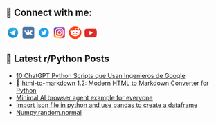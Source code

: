 ## 🔎 Connect with me:
[<img src="https://github.com/bullbesh/bullbesh/blob/main/images/Telegram.png" width="32" height="32" />](https://t.me/bullbesh)
[<img src="https://github.com/bullbesh/bullbesh/blob/main/images/VK.png" width="32" height="32" />](https://vk.com/bullbesh)
[<img src="https://github.com/bullbesh/bullbesh/blob/main/images/Twitter.png" width="32" height="32" />](https://twitter.com/bullbesh1)
[<img src="https://github.com/bullbesh/bullbesh/blob/main/images/Instagram.png" width="32" height="32" />](https://www.instagram.com/bullbesh)
[<img src="https://github.com/bullbesh/bullbesh/blob/main/images/Reddit.png" width="32" height="32" />](https://www.reddit.com/user/bullbesh)
[<img src="https://github.com/bullbesh/bullbesh/blob/main/images/YouTube.png" width="32" height="32" />](https://www.youtube.com/channel/UCtfjRs6uzgq5mfm8S06WTcg)

## 📕 Latest r/Python Posts
<!-- BLOG-POST-LIST:START -->
- [10 ChatGPT Python Scripts que Usan Ingenieros de Google](https://www.reddit.com/r/Python/comments/1ih1je6/10_chatgpt_python_scripts_que_usan_ingenieros_de/)
- [🚀 html-to-markdown 1.2: Modern HTML to Markdown Converter for Python](https://www.reddit.com/r/Python/comments/1igtrtp/htmltomarkdown_12_modern_html_to_markdown/)
- [Minimal AI browser agent example for everyone](https://www.reddit.com/r/Python/comments/1igryn7/minimal_ai_browser_agent_example_for_everyone/)
- [Import json file in python and use pandas to create a dataframe](https://www.reddit.com/r/Python/comments/1igrs25/import_json_file_in_python_and_use_pandas_to/)
- [Numpy.random.normal](https://www.reddit.com/r/Python/comments/1igpct0/numpyrandomnormal/)
<!-- BLOG-POST-LIST:END -->
